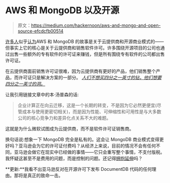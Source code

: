 # AWS 和 MongoDB 以及开源

> 原文：<https://medium.com/hackernoon/aws-and-mongo-and-open-source-efcdcfb00514>

[许多人](https://stratechery.com/2019/aws-mongodb-and-the-economic-realities-of-open-source/)似乎[认为](https://techcrunch.com/2019/01/09/aws-gives-open-source-the-middle-finger/)AWS 和 MongoDB 的故事是关于云提供商和开源商业模式的——但事实上它的核心是关于云提供商和销售软件许可。许多围绕开源项目的公司也通过出售一些额外的专有软件的许可证来赚钱，但是所有围绕专有软件的公司都出售许可证。

在云提供商面前销售许可证很难，因为云提供商有更好的产品，他们销售整个产品，而许可证只是解决方案的一部分。 [*人们不想买四分之一英寸的钻，他们想要四分之一英寸的洞。*](https://en.wikiquote.org/wiki/Theodore_Levitt)

让我引用链接文章中的本·汤普森的话:

> 企业计算正在向云迁移，这是一个长期的转变，不是因为它必然更便宜(尽管成本与使用更密切相关)，而是因为性能、可伸缩性和可用性是与大多数公司的核心竞争力和差异化点关系不大的难题。

这就是为什么微软试图成为云提供商，而不是软件许可证销售商。

换句话说:想象一下 MongoDB 完全是私有的。这会让 MongoDB 商业模式变得更好吗？亚马逊会为它的许可证付费吗？从经济上来说，目前的情况不会有任何不同，亚马逊会做它在现实中已经做的事情——它只会重写整个事情，不支付版税。我怀疑这甚至不是费用的问题，而是控制的问题。还记得[拥抱延伸](https://en.wikipedia.org/wiki/Embrace,_extend,_and_extinguish)吗？

**更新:**我看不出亚马逊反对在开源许可下发布 DocumentDB 代码的任何理由。那将是真正的致命一击。
